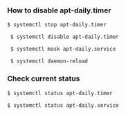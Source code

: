 ### How to disable apt-daily.timer

` $ systemctl stop apt-daily.timer `

`  $ systemctl disable apt-daily.timer `

`  $ systemctl mask apt-daily.service `

`  $ systemctl daemon-reload `
   
### Check current status

` $ systemctl status apt-daily.timer `

` $ systemctl status apt-daily.service `
